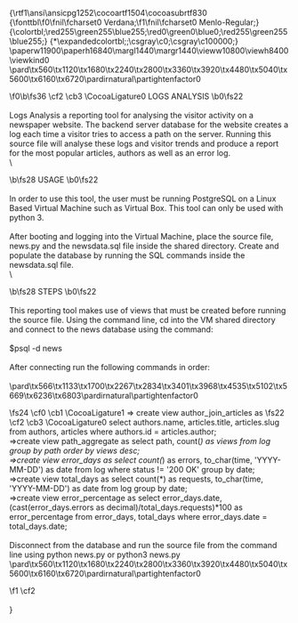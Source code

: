 {\rtf1\ansi\ansicpg1252\cocoartf1504\cocoasubrtf830
{\fonttbl\f0\fnil\fcharset0 Verdana;\f1\fnil\fcharset0 Menlo-Regular;}
{\colortbl;\red255\green255\blue255;\red0\green0\blue0;\red255\green255\blue255;}
{\*\expandedcolortbl;;\csgray\c0;\csgray\c100000;}
\paperw11900\paperh16840\margl1440\margr1440\vieww10800\viewh8400\viewkind0
\pard\tx560\tx1120\tx1680\tx2240\tx2800\tx3360\tx3920\tx4480\tx5040\tx5600\tx6160\tx6720\pardirnatural\partightenfactor0

\f0\b\fs36 \cf2 \cb3 \CocoaLigature0 LOGS ANALYSIS
\b0\fs22 \
\
Logs Analysis a reporting tool for analysing the visitor activity on a newspaper website. The backend server database for the website creates a log each time a visitor tries to access a path on the server. Running this source file will analyse these logs and visitor trends and produce a report for the most popular articles, authors as well as an error log.\
\

\b\fs28 USAGE 
\b0\fs22 \
\
In order to use this tool, the user must be running PostgreSQL on a Linux Based Virtual Machine such as Virtual Box. This tool can only be used with python 3. \
\
After booting and logging into the Virtual Machine, place the source file, news.py and the newsdata.sql file inside the shared directory. Create and populate the database by running the SQL commands inside the newsdata.sql file.\
\

\b\fs28 STEPS 
\b0\fs22 \
\
This reporting tool makes use of views that must be created before running the source file. Using the command line, cd into the VM shared directory and connect to the news database using the command:\
\
$psql -d news\
\
After connecting run the following commands in order: \
\
\pard\tx566\tx1133\tx1700\tx2267\tx2834\tx3401\tx3968\tx4535\tx5102\tx5669\tx6236\tx6803\pardirnatural\partightenfactor0

\fs24 \cf0 \cb1 \CocoaLigature1 => create view author_join_articles as 
\fs22 \cf2 \cb3 \CocoaLigature0 select authors.name, articles.title, articles.slug from authors, articles where authors.id = articles.author;\
=>create view path_aggregate as select path, count(*) as views from log group by path order by views desc;\
=>create view error_days as select count(*) as errors, to_char(time, 'YYYY-MM-DD') as date from log where status != '200 OK' group by date; \
=>create view total_days as select count(*) as requests, to_char(time, 'YYYY-MM-DD') as date from log group by date;\
=>create view error_percentage as select error_days.date, (cast(error_days.errors as decimal)/total_days.requests)*100 as error_percentage from error_days, total_days where error_days.date = total_days.date;\
\
Disconnect from the database and run the source file from the command line using python news.py or python3 news.py\
\pard\tx560\tx1120\tx1680\tx2240\tx2800\tx3360\tx3920\tx4480\tx5040\tx5600\tx6160\tx6720\pardirnatural\partightenfactor0

\f1 \cf2 \
\
}